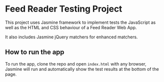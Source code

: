 # Feed Reader Testing Project

This project uses Jasmine framework to implement tests the JavaScript as well as
the HTML and CSS behaviour of a Feed Reader Web App.

It also includes Jasmine jQuery matchers for enhanced matchers.

## How to run the app

To run the app, clone the repo and open `index.html` with any browser, Jasmine
will run and automatically show the test results at the bottom of the page.
